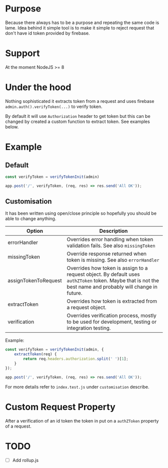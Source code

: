 # Purpose

Because there always has to be a purpose and repeating the same code is lame. Idea behind it simple tool is to make it simple to reject request that don't have id token provided by firebase.

# Support

At the moment NodeJS >= 8

# Under the hood

Nothing sophisticated it extracts token from a request and uses firebase `admin.auth().verifyToken(...)` to verify token.

By default it will use `Authorization` header to get token but this can be changed by created a custom function to extract token. See examples below.

# Example

## Default
```js
const verifyToken = verifyTokenInit(admin)

app.post('/', verifyToken, (req, res) => res.send('All OK'));
```

## Customisation

It has been written using open/close principle so hopefully you should be able to change anything.

|Option| Description|
| ---- | -----------|
| errorHandler| Overrides error handling when token validation fails. See also `missingToken` | 
| missingToken | Override response returned when token is missing. See also `errorHandler`|
| assignTokenToRequest| Overrides how token is assign to a request object. By default uses `authZToken` token. Maybe that is not the best name and probably will change in future. |
| extractToken | Overrides how token is extracted from a request object. | 
| verification | Overrides verification process, mostly to be used for development, testing or integration testing.| 

Example:
```js
const verifyToken = verifyTokenInit(admin, {
	extractToken(req) {
		return req.headers.authorization.split(' ')[1];
	}
});

app.post('/', verifyToken, (req, res) => res.send('All OK'));
```

For more details refer to `index.test.js` under `customisation` describe.


# Custom Request Property

After a verification of an id token the token in put on a `authZToken` property of a request. 


# TODO

- [ ] Add rollup.js
